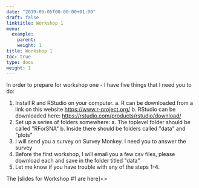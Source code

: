 ```yaml
---
date: "2019-05-05T00:00:00+01:00"
draft: false
linktitle: Workshop 1
menu:
  example:
    parent: 
    weight: 1
title: Workshop 1
toc: true
type: docs
weight: 1
---
```


In order to prepare for workshop one - I have five things that I need you to do:

1. Install R and RStudio on your computer. 
    a. R can be downloaded from a link on this website <https://www.r-project.org/>
    b. RStudio can be downloaded here: <https://rstudio.com/products/rstudio/download/>
2. Set up a series of folders somewhere:
    a. The toplevel folder should be called "RForSNA"
    b. Inside there should be folders called "data" and "plots"
3. I will send you a survey on Survey Monkey.  I need you to answer the survey
4. Before the first workshop, I will email you a few csv files, please download each and save in the folder titled "data"
5. Let me know if you have trouble with any of the steps 1-4.
  
  
The [slides for Workshop #1 are here]<>